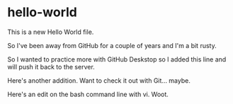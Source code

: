# hello-world
This is a new Hello World file.

So I've been away from GitHub for a couple of years and I'm a bit rusty.  

So I wanted to practice more with GitHub Deskstop so I added this line and will push it back to the server.

Here's another addition.  Want to check it out with Git... maybe.

Here's an edit on the bash command line with vi.  Woot.
